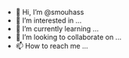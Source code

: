 - 👋 Hi, I’m @smouhass
- 👀 I’m interested in ...
- 🌱 I’m currently learning ...
- 💞️ I’m looking to collaborate on ...
- 📫 How to reach me ...

<!---
smouhass/smouhass is a ✨ special ✨ repository because its `README.md` (this file) appears on your GitHub profile.
You can click the Preview link to take a look at your changes.
--->

